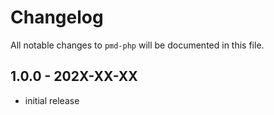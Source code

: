 # Changelog

All notable changes to `pmd-php` will be documented in this file.

## 1.0.0 - 202X-XX-XX

- initial release
